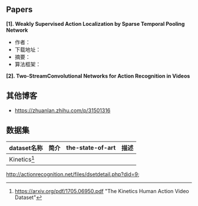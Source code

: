 ## Papers

**[1]. Weakly Supervised Action Localization by Sparse Temporal Pooling Network**
- 作者：
- 下载地址：
- 摘要：
- 算法框架：

**[2]. Two-StreamConvolutional Networks for Action Recognition in Videos**

## 其他博客
- https://zhuanlan.zhihu.com/p/31501316


## 数据集

| dataset名称 |简介| the-state-of-art | 描述 |
| :-------------- | :--------  | :--------------------------:| :------------: |
|Kinetics[^1]| | | |


http://actionrecognition.net/files/dsetdetail.php?did=9;

[^1]: https://arxiv.org/pdf/1705.06950.pdf "The Kinetics Human Action Video Dataset" 

[^9]: https://static.googleusercontent.com/media/research.google.com/zh-CN//youtube8m/workshop2018/p_i01.pdf "Human action recognition and the Kinetics dataset"
